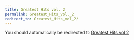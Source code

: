 ```yaml
---
title: Greatest Hits vol. 2
permalink: Greatest_Hits_vol._2
redirect_to: Greatest_Hits_vol_2/
---
```


You should automatically be redirected to [Greatest Hits vol 2](Greatest_Hits_vol_2/)
